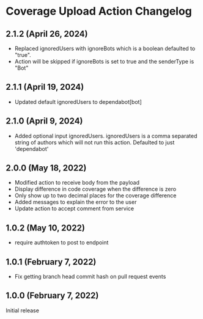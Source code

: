 # Coverage Upload Action Changelog

## 2.1.2 (April 26, 2024)

- Replaced ignoredUsers with ignoreBots which is a boolean defaulted to "true".
- Action will be skipped if ignoreBots is set to true and the senderType is "Bot"

## 2.1.1 (April 19, 2024)

- Updated default ignoredUsers to dependabot[bot]

## 2.1.0 (April 9, 2024)

- Added optional input ignoredUsers. ignoredUsers is a comma separated string of authors which will not run this action. Defaulted to just 'dependabot'

## 2.0.0 (May 18, 2022)

- Modified action to receive body from the payload
- Display difference in code coverage when the difference is zero
- Only show up to two decimal places for the coverage difference
- Added messages to explain the error to the user
- Update action to accept comment from service

## 1.0.2 (May 10, 2022)

- require authtoken to post to endpoint

## 1.0.1 (February 7, 2022)

- Fix getting branch head commit hash on pull request events

## 1.0.0 (February 7, 2022)

Initial release
